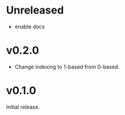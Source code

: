 # Unreleased

- enable docs

# v0.2.0

- Change indexing to 1-based from 0-based.

# v0.1.0

Initial release.

